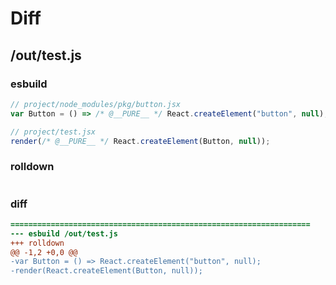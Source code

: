 # Diff
## /out/test.js
### esbuild
```js
// project/node_modules/pkg/button.jsx
var Button = () => /* @__PURE__ */ React.createElement("button", null);

// project/test.jsx
render(/* @__PURE__ */ React.createElement(Button, null));
```
### rolldown
```js

```
### diff
```diff
===================================================================
--- esbuild	/out/test.js
+++ rolldown	
@@ -1,2 +0,0 @@
-var Button = () => React.createElement("button", null);
-render(React.createElement(Button, null));

```